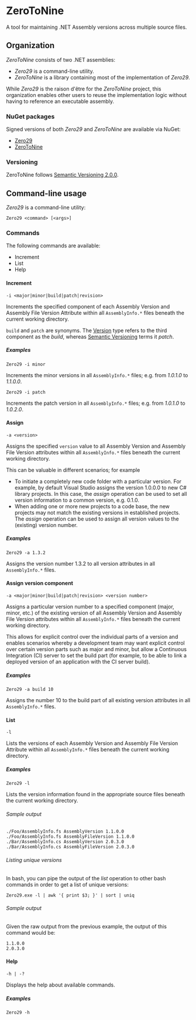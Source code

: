 # ZeroToNine

A tool for maintaining .NET Assembly versions across multiple source files.

## Organization

*ZeroToNine* consists of two .NET assemblies:

- *Zero29* is a command-line utility.
- *ZeroToNine* is a library containing most of the implementation of *Zero29*.

While *Zero29* is the raison d'être for the *ZeroToNine* project, this organization enables other users to reuse the implementation logic without having to reference an executable assembly.

### NuGet packages

Signed versions of both *Zero29* and *ZeroToNine* are available via NuGet:

- [Zero29](https://www.nuget.org/packages/Zero29)
- [ZeroToNine](https://www.nuget.org/packages/ZeroToNine)

### Versioning

ZeroToNine follows [Semantic Versioning 2.0.0](http://semver.org/spec/v2.0.0.html). 

## Command-line usage

*Zero29* is a command-line utility:

```
Zero29 <command> [<args>]
```

### Commands

The following commands are available:

- Increment
- List
- Help

#### Increment 

```
-i <major|minor|build|patch|revision>
```

Increments the specified component of each Assembly Version and Assembly File Version Attribute within all `AssemblyInfo.*` files beneath the current working directory.

`build` and `patch` are synonyms. The [Version](http://msdn.microsoft.com/en-us/library/system.version.aspx) type refers to the third component as the *build*, whereas [Semantic Versioning](http://semver.org) terms it *patch*.

##### Examples

```
Zero29 -i minor
```

Increments the minor versions in all `AssemblyInfo.*` files; e.g. from *1.0.1.0* to *1.1.0.0*.

```
Zero29 -i patch
```

Increments the patch version in all `AssemblyInfo.*` files; e.g. from *1.0.1.0* to *1.0.2.0*.

#### Assign

```
-a <version>
```

Assigns the specified `version` value to all Assembly Version and Assembly File Version attributes within all `AssemblyInfo.*` files beneath the current working directory.

This can be valuable in different scenarios; for example

- To initiate a completely new code folder with a particular version. For example, by default Visual Studio assigns the version 1.0.0.0 to new C# library projects. In this case, the *assign* operation can be used to set all version information to a common version, e.g. 0.1.0.
- When adding one or more new projects to a code base, the new projects may not match the existing versions in established projects. The *assign* operation can be used to assign all version values to the (existing) version number.

##### Examples

```
Zero29 -a 1.3.2
```

Assigns the version number 1.3.2 to all version attributes in all `AssemblyInfo.*` files. 

#### Assign version component

```
-a <major|minor|build|patch|revision> <version number>
```

Assigns a particular version number to a specified component (major, minor, etc.) of the existing version of all Assembly Version and Assembly File Version attributes within all `AssemblyInfo.*` files beneath the current working directory.

This allows for explicit control over the individual parts of a version and enables scenarios whereby a development team may want explicit control over certain version parts such as major and minor, but allow a Continuous Integration (CI) server to set the build part (for example, to be able to link a deployed version of an application with the CI server build).

##### Examples

```
Zero29 -a build 10
```

Assigns the number 10 to the build part of all existing version attributes in all `AssemblyInfo.*` files. 


#### List

```
-l
```

Lists the versions of each Assembly Version and Assembly File Version Attribute within all `AssemblyInfo.*` files beneath the current working directory.

##### Examples

```
Zero29 -l
```

Lists the version information found in the appropriate source files beneath the current working directory.

###### Sample output

```
./Foo/AssemblyInfo.fs AssemblyVersion 1.1.0.0
./Foo/AssemblyInfo.fs AssemblyFileVersion 1.1.0.0
./Bar/AssemblyInfo.cs AssemblyVersion 2.0.3.0
./Bar/AssemblyInfo.cs AssemblyFileVersion 2.0.3.0
```

###### Listing unique versions

In bash, you can pipe the output of the *list* operation to other bash commands in order to get a list of unique versions:

```
Zero29.exe -l | awk '{ print $3; }' | sort | uniq
```

###### Sample output

Given the raw output from the previous example, the output of this command would be:

```
1.1.0.0
2.0.3.0
```

#### Help

```
-h | -?
```

Displays the help about available commands.

##### Examples

```
Zero29 -h
```
